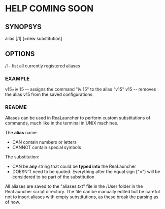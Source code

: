 # HELP COMING SOON

## SYNOPSYS
alias [/l] <alias>[=new substitution]

## OPTIONS
/l - list all currently registered aliases

### EXAMPLE
v15=iv 15 -- assigns the command "iv 15" to the alias "v15"
v15       -- removes the alias v15 from the saved configurations.

### README
Aliases can be used in ReaLauncher to perform custom substitutions of commands, much like in the terminal in UNIX machines. 

The **alias** name:
- CAN contain numbers or letters
- CANNOT contain special symbols

The substitution:
- CAN be **any** string that could be **typed into** the ReaLauncher
- DOESN'T need to be quoted. Everything after the equal sign ("=") will be considered to be part of the substitution

All aliases are saved to the "aliases.txt" file in the /User folder in the ReaLauncher script directory. The file can be manually edited but be careful not to insert aliases with empty substitutions, as these break the parsing as of now. 